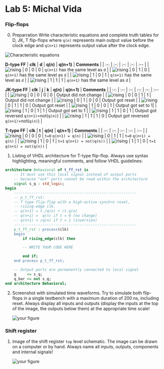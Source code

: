 # Lab 5: Michal Vida

### Flip-flops
0. Preparration
Write characteristic equations and complete truth tables for D, JK, T flip-flops where `q(n)` represents main output value before the clock edge and `q(n+1)` represents output value after the clock edge.

  ![Characteristic equations](images/eq.png)

  <!--
  https://editor.codecogs.com/
  -->

  **D-type FF**
  | **clk** | **d** | **q(n)** | **q(n+1)** | **Comments** |
  | :-: | :-: | :-: | :-: | :-- |
  | ![rising](images/eq_uparrow.png) | 0 | 0 | 0 | `q(n+1)` has the same level as `d` |
  | ![rising](images/eq_uparrow.png) | 0 | 1 | 0 | `q(n+1)` has the same level as `d` |
  | ![rising](images/eq_uparrow.png) | 1 | 0 | 1 | `q(n+1)` has the same level as `d` |
  | ![rising](images/eq_uparrow.png) | 1 | 1 | 1 | `q(n+1)` has the same level as `d` |

  **JK-type FF**
  | **clk** | **j** | **k** | **q(n)** | **q(n+1)** | **Comments** |
  | :-: | :-: | :-: | :-: | :-: | :-- |
  | ![rising](images/eq_uparrow.png) | 0 | 0 | 0 | 0 | Output did not change |
  | ![rising](images/eq_uparrow.png) | 0 | 0 | 1 | 1 | Output did not change |
  | ![rising](images/eq_uparrow.png) | 0 | 1 | 0 | 0 | Output got reset |
  | ![rising](images/eq_uparrow.png) | 0 | 1 | 1 | 0 | Output got reset |
  | ![rising](images/eq_uparrow.png) | 1 | 0 | 0 | 1 | Output got set to 1|
  | ![rising](images/eq_uparrow.png) | 1 | 0 | 1 | 1 | Output got set to 1 |
  | ![rising](images/eq_uparrow.png) | 1 | 1 | 0 | 1 | Output got reversed `q(n+1)`=not(`q(n)`) |
  | ![rising](images/eq_uparrow.png) | 1 | 1 | 1 | 0 | Output got reversed `q(n+1)`=not(`q(n)`) |

  **T-type FF**
  | **clk** | **t** | **q(n)** | **q(n+1)** | **Comments** |
  | :-: | :-: | :-: | :-: | :-- |
  | ![rising](images/eq_uparrow.png) | 0 | 0 | 0 | `t=0` `q(n+1) = q(n)` |
  | ![rising](images/eq_uparrow.png) | 0 | 1 | 1 | `t=0` `q(n+1) = q(n)` |
  | ![rising](images/eq_uparrow.png) | 1 | 0 | 1 | `t=1` `q(n+1) = not(q(n))` |
  | ![rising](images/eq_uparrow.png) | 1 | 1 | 0 | `t=1` `q(n+1) = not(q(n))` |


1. Listing of VHDL architecture for T-type flip-flop. Always use syntax highlighting, meaningful comments, and follow VHDL guidelines:

```vhdl
architecture Behavioral of t_ff_rst is
    -- It must use this local signal instead of output ports
    -- because "out" ports cannot be read within the architecture
    signal s_q : std_logic;
begin
    --------------------------------------------------------
    -- p_t_ff_rst:
    -- T type flip-flop with a high-active synchro reset,
    -- rising-edge clk.
    -- q(n+1) = t./q(n) + /t.q(n)
    -- q(n+1) =  q(n) if t = 0 (no change)
    -- q(n+1) = /q(n) if t = 1 (inversion)
    --------------------------------------------------------
    p_t_ff_rst : process(clk)
    begin
        if rising_edge(clk) then

        -- WRITE YOUR CODE HERE

        end if;
    end process p_t_ff_rst;

    -- Output ports are permanently connected to local signal
    q     <= s_q;
    q_bar <= not s_q;
end architecture Behavioral;
```

2. Screenshot with simulated time waveforms. Try to simulate both flip-flops in a single testbench with a maximum duration of 200 ns, including reset. Always display all inputs and outputs (display the inputs at the top of the image, the outputs below them) at the appropriate time scale!

   ![your figure]()

### Shift register

1. Image of the shift register `top` level schematic. The image can be drawn on a computer or by hand. Always name all inputs, outputs, components and internal signals!

   ![your figure]()

